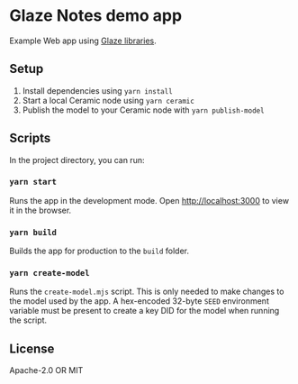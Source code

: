 # Glaze Notes demo app

Example Web app using [Glaze libraries](https://developers.ceramic.network/tools/glaze/overview/).

## Setup

1. Install dependencies using `yarn install`
1. Start a local Ceramic node using `yarn ceramic`
1. Publish the model to your Ceramic node with `yarn publish-model`

## Scripts

In the project directory, you can run:

### `yarn start`

Runs the app in the development mode.
Open [http://localhost:3000](http://localhost:3000) to view it in the browser.

### `yarn build`

Builds the app for production to the `build` folder.

### `yarn create-model`

Runs the `create-model.mjs` script.
This is only needed to make changes to the model used by the app.
A hex-encoded 32-byte `SEED` environment variable must be present to create a key DID for the model when running the script.

## License

Apache-2.0 OR MIT
